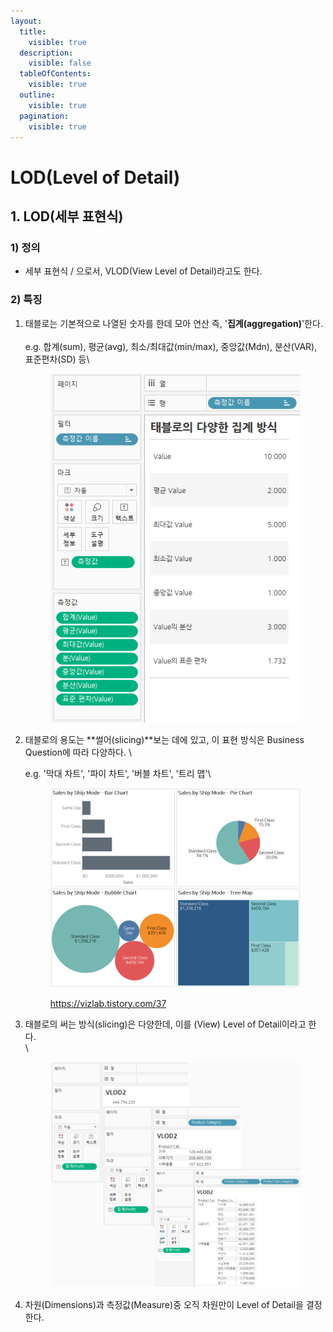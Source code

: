 ```yaml
---
layout:
  title:
    visible: true
  description:
    visible: false
  tableOfContents:
    visible: true
  outline:
    visible: true
  pagination:
    visible: true
---
```


# LOD(Level of Detail)

## 1. LOD(세부 표현식)

### 1) 정의&#x20;

* 세부 표현식 / 으로서, VLOD(View Level of Detail)라고도 한다.&#x20;

### 2) 특징&#x20;

1.  태블로는 기본적으로 나열된 숫자를 한데 모아 연산 즉, '**집계(aggregation)**'한다. \
    \
    e.g. 합계(sum), 평균(avg), 최소/최대값(min/max), 중앙값(Mdn), 분산(VAR), 표준편차(SD) 등\


    <figure><img src="../.gitbook/assets/image (30).png" alt=""><figcaption></figcaption></figure>


2.  태블로의 용도는 **썰어(slicing)**보는 데에 있고, 이 표현 방식은 Business Question에 따라 다양하다.  \


    e.g. '막대 차트', '파이 차트', '버블 차트', '트리 맵'\


    <figure><img src="../.gitbook/assets/image (29).png" alt=""><figcaption><p><a href="https://vizlab.tistory.com/37">https://vizlab.tistory.com/37</a></p></figcaption></figure>
3.  태블로의  써는 방식(slicing)은 다양한데, 이를 (View) Level of Detail이라고 한다. \
    \


    <figure><img src="../.gitbook/assets/image (31).png" alt=""><figcaption></figcaption></figure>
4. 차원(Dimensions)과 측정값(Measure)중 오직 차원만이 Level of Detail을 결정한다.&#x20;



